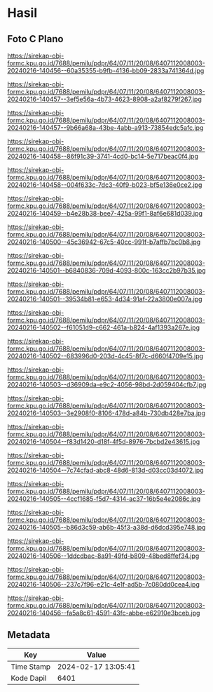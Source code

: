 # Hasil

## Foto C Plano

https://sirekap-obj-formc.kpu.go.id/7688/pemilu/pdpr/64/07/11/20/08/6407112008003-20240216-140456--60a35355-b9fb-4136-bb09-2833a741364d.jpg

https://sirekap-obj-formc.kpu.go.id/7688/pemilu/pdpr/64/07/11/20/08/6407112008003-20240216-140457--3ef5e56a-4b73-4623-8908-a2af8279f267.jpg

https://sirekap-obj-formc.kpu.go.id/7688/pemilu/pdpr/64/07/11/20/08/6407112008003-20240216-140457--9b66a68a-43be-4abb-a913-73854edc5afc.jpg

https://sirekap-obj-formc.kpu.go.id/7688/pemilu/pdpr/64/07/11/20/08/6407112008003-20240216-140458--86f91c39-3741-4cd0-bc14-5e717beac0f4.jpg

https://sirekap-obj-formc.kpu.go.id/7688/pemilu/pdpr/64/07/11/20/08/6407112008003-20240216-140458--004f633c-7dc3-40f9-b023-bf5e136e0ce2.jpg

https://sirekap-obj-formc.kpu.go.id/7688/pemilu/pdpr/64/07/11/20/08/6407112008003-20240216-140459--b4e28b38-bee7-425a-99f1-8af6e681d039.jpg

https://sirekap-obj-formc.kpu.go.id/7688/pemilu/pdpr/64/07/11/20/08/6407112008003-20240216-140500--45c36942-67c5-40cc-991f-b7affb7bc0b8.jpg

https://sirekap-obj-formc.kpu.go.id/7688/pemilu/pdpr/64/07/11/20/08/6407112008003-20240216-140501--b6840836-709d-4093-800c-163cc2b97b35.jpg

https://sirekap-obj-formc.kpu.go.id/7688/pemilu/pdpr/64/07/11/20/08/6407112008003-20240216-140501--39534b81-e653-4d34-91af-22a3800e007a.jpg

https://sirekap-obj-formc.kpu.go.id/7688/pemilu/pdpr/64/07/11/20/08/6407112008003-20240216-140502--f61051d9-c662-461a-b824-4af1393a267e.jpg

https://sirekap-obj-formc.kpu.go.id/7688/pemilu/pdpr/64/07/11/20/08/6407112008003-20240216-140502--683996d0-203d-4c45-8f7c-d660f4709e15.jpg

https://sirekap-obj-formc.kpu.go.id/7688/pemilu/pdpr/64/07/11/20/08/6407112008003-20240216-140503--d36909da-e9c2-4056-98bd-2d059404cfb7.jpg

https://sirekap-obj-formc.kpu.go.id/7688/pemilu/pdpr/64/07/11/20/08/6407112008003-20240216-140503--3e2908f0-8106-478d-a84b-730db428e7ba.jpg

https://sirekap-obj-formc.kpu.go.id/7688/pemilu/pdpr/64/07/11/20/08/6407112008003-20240216-140504--f83d1420-d18f-4f5d-8976-7bcbd2e43615.jpg

https://sirekap-obj-formc.kpu.go.id/7688/pemilu/pdpr/64/07/11/20/08/6407112008003-20240216-140504--7c74cfad-abc8-48d6-813d-d03cc03d4072.jpg

https://sirekap-obj-formc.kpu.go.id/7688/pemilu/pdpr/64/07/11/20/08/6407112008003-20240216-140505--4ccf1685-f5d7-4314-ac37-16b5e4e2086c.jpg

https://sirekap-obj-formc.kpu.go.id/7688/pemilu/pdpr/64/07/11/20/08/6407112008003-20240216-140505--b86d3c59-ab6b-45f3-a38d-d6dcd395e748.jpg

https://sirekap-obj-formc.kpu.go.id/7688/pemilu/pdpr/64/07/11/20/08/6407112008003-20240216-140506--1ddcdbac-8a91-49fd-b809-48bed8ffef34.jpg

https://sirekap-obj-formc.kpu.go.id/7688/pemilu/pdpr/64/07/11/20/08/6407112008003-20240216-140506--237c7f96-e21c-4e1f-ad5b-7c080dd0cea4.jpg

https://sirekap-obj-formc.kpu.go.id/7688/pemilu/pdpr/64/07/11/20/08/6407112008003-20240216-140456--fa5a8c61-4591-43fc-abbe-e62910e3bceb.jpg


## Metadata

| Key        | Value               |
| ---------- | ------------------- |
| Time Stamp | 2024-02-17 13:05:41 |
| Kode Dapil | 6401                |



